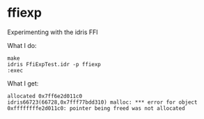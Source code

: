 # ffiexp
Experimenting with the idris FFI

What I do:
```
make
idris FfiExpTest.idr -p ffiexp
:exec
```

What I get:
```
allocated 0x7ff6e2d011c0
idris66723(66728,0x7fff77bdd310) malloc: *** error for object 0xffffffffe2d011c0: pointer being freed was not allocated
```
